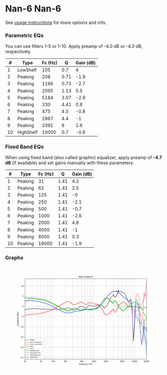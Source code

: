# Nan-6 Nan-6
See [usage instructions](https://github.com/jaakkopasanen/AutoEq#usage) for more options and info.

### Parametric EQs
You can use filters 1-5 or 1-10. Apply preamp of -4.0 dB or -4.0 dB, respectively.

|   # | Type      |   Fc (Hz) |    Q |   Gain (dB) |
|-----|-----------|-----------|------|-------------|
|   1 | LowShelf  |       105 | 0.7  |         4   |
|   2 | Peaking   |       208 | 0.71 |        -1.9 |
|   3 | Peaking   |      1166 | 0.73 |        -2.7 |
|   4 | Peaking   |      2095 | 1.13 |         5.5 |
|   5 | Peaking   |      5184 | 3.07 |        -2.9 |
|   6 | Peaking   |       330 | 4.41 |         0.8 |
|   7 | Peaking   |       475 | 4.5  |        -0.8 |
|   8 | Peaking   |      2867 | 4.4  |        -1   |
|   9 | Peaking   |      3391 | 6    |         1.6 |
|  10 | HighShelf |     10000 | 0.7  |        -0.6 |

### Fixed Band EQs
When using fixed band (also called graphic) equalizer, apply preamp of **-4.7 dB** (if available) and set gains manually with these parameters.

|   # | Type    |   Fc (Hz) |    Q |   Gain (dB) |
|-----|---------|-----------|------|-------------|
|   1 | Peaking |        31 | 1.41 |         4.2 |
|   2 | Peaking |        62 | 1.41 |         2.5 |
|   3 | Peaking |       125 | 1.41 |        -0   |
|   4 | Peaking |       250 | 1.41 |        -2.1 |
|   5 | Peaking |       500 | 1.41 |        -0.7 |
|   6 | Peaking |      1000 | 1.41 |        -2.6 |
|   7 | Peaking |      2000 | 1.41 |         4.8 |
|   8 | Peaking |      4000 | 1.41 |        -1   |
|   9 | Peaking |      8000 | 1.41 |         0.3 |
|  10 | Peaking |     16000 | 1.41 |        -1.9 |

### Graphs
![](./Nan-6%20Nan-6.png)
